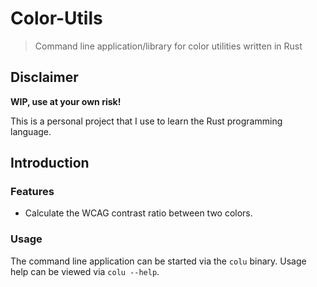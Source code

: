# Color-Utils

> Command line application/library for color utilities written in Rust

## Disclaimer

**WIP, use at your own risk!**

This is a personal project that I use to learn the Rust programming language.

## Introduction

### Features

- Calculate the WCAG contrast ratio between two colors.

### Usage

The command line application can be started via the `colu` binary. Usage help can be viewed
via `colu --help`.


